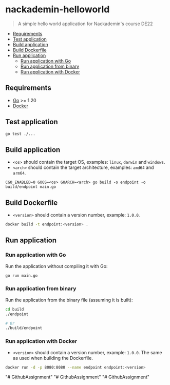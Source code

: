 # nackademin-helloworld

> A simple hello world application for Nackademin's course DE22

* [Requirements](#requirements)
* [Test application](#test-application)
* [Build application](#build-application)
* [Build Dockerfile](#build-dockerfile)
* [Run application](#run-application)
    * [Run application with Go](#run-application-with-go)
    * [Run application from binary](#run-application-from-binary)
    * [Run application with Docker](#run-application-with-docker)

## Requirements

* [Go](https://go.dev/dl/) >= 1.20
* [Docker](https://docs.docker.com/get-docker/)


## Test application

```sh
go test ./...
```

## Build application

* `<os>` should contain the target OS, examples: `linux`, `darwin` and `windows`.
* `<arch>` should contain the target architecture, examples: `amd64` and `arm64`.


```
CGO_ENABLED=0 GOOS=<os> GOARCH=<arch> go build -o endpoint -o build/endpoint main.go
```

## Build Dockerfile

* `<version>` should contain a version number, example: `1.0.0`.

```sh
docker build -t endpoint:<version> .
```

## Run application

### Run application with Go

Run the application without compiling it with Go:
```sh
go run main.go
```

### Run application from binary

Run the application from the binary file (assuming it is built):
```sh
cd build
./endpoint

# Or
./build/endpoint
```

### Run application with Docker

* `<version>` should contain a version number, example: `1.0.0`. The same as used when building the Dockerfile.

```sh
docker run -d -p 8080:8080 --name endpoint endpoint:<version>
```
"# GithubAssignment" 
"# GithubAssignment" 
"# GithubAssignment" 
